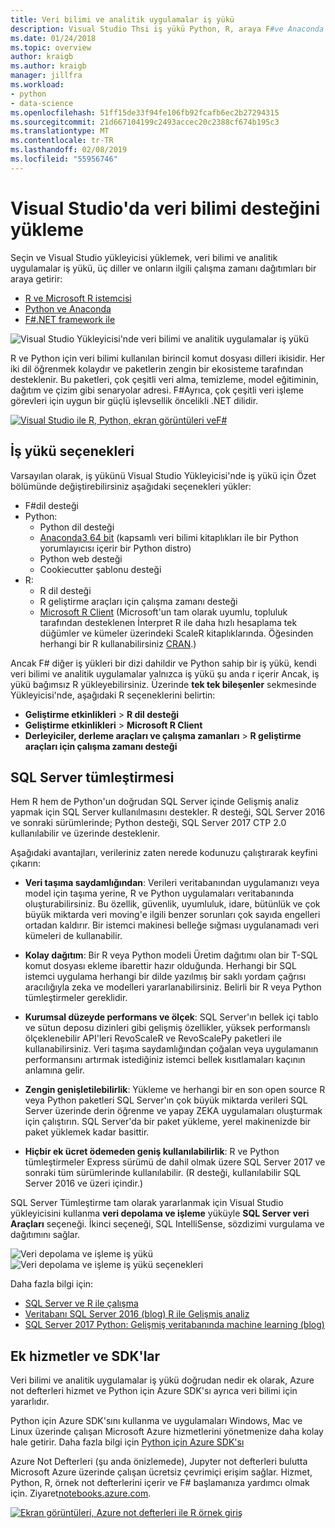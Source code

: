 ```yaml
---
title: Veri bilimi ve analitik uygulamalar iş yükü
description: Visual Studio Thsi iş yükü Python, R, araya F#ve Anaconda dahil olmak üzere kendi ilgili çalışma zamanı dağıtımlar.
ms.date: 01/24/2018
ms.topic: overview
author: kraigb
ms.author: kraigb
manager: jillfra
ms.workload:
- python
- data-science
ms.openlocfilehash: 51ff15de33f94fe106fb92fcafb6ec2b27294315
ms.sourcegitcommit: 21d667104199c2493accec20c2388cf674b195c3
ms.translationtype: MT
ms.contentlocale: tr-TR
ms.lasthandoff: 02/08/2019
ms.locfileid: "55956746"
---
```

# <a name="install-data-science-support-in-visual-studio"></a>Visual Studio'da veri bilimi desteğini yükleme

Seçin ve Visual Studio yükleyicisi yüklemek, veri bilimi ve analitik uygulamalar iş yükü, üç diller ve onların ilgili çalışma zamanı dağıtımları bir araya getirir:

- [R ve Microsoft R istemcisi](../rtvs/index.md)
- [Python ve Anaconda](../python/overview-of-python-tools-for-visual-studio.md)
- [F#.NET framework ile](/dotnet/fsharp/)

![Visual Studio Yükleyicisi'nde veri bilimi ve analitik uygulamalar iş yükü](media/data-science-workload.png)

R ve Python için veri bilimi kullanılan birincil komut dosyası dilleri ikisidir. Her iki dil öğrenmek kolaydır ve paketlerin zengin bir ekosisteme tarafından desteklenir. Bu paketleri, çok çeşitli veri alma, temizleme, model eğitiminin, dağıtım ve çizim gibi senaryolar adresi. F#Ayrıca, çok çeşitli veri işleme görevleri için uygun bir güçlü işlevsellik öncelikli .NET dilidir.

<!--Note link on the image because this one is large -->
[![Visual Studio ile R, Python, ekran görüntüleri veF#](media/data-science-workload-screens.png)](media/data-science-workload-screens.png#lightbox)

## <a name="workload-options"></a>İş yükü seçenekleri

Varsayılan olarak, iş yükünü Visual Studio Yükleyicisi'nde iş yükü için Özet bölümünde değiştirebilirsiniz aşağıdaki seçenekleri yükler:

- F#dil desteği
- Python:
  - Python dil desteği
  - [Anaconda3 64 bit](https://www.continuum.io) (kapsamlı veri bilimi kitaplıkları ile bir Python yorumlayıcısı içerir bir Python distro)
  - Python web desteği
  - Cookiecutter şablonu desteği
- R:
  - R dil desteği
  - R geliştirme araçları için çalışma zamanı desteği
  - [Microsoft R Client](/machine-learning-server/r-client/what-is-microsoft-r-client) (Microsoft'un tam olarak uyumlu, topluluk tarafından desteklenen İnterpret R ile daha hızlı hesaplama tek düğümler ve kümeler üzerindeki ScaleR kitaplıklarında. Öğesinden herhangi bir R kullanabilirsiniz [CRAN](https://cran.r-project.org/).)

Ancak F# diğer iş yükleri bir dizi dahildir ve Python sahip bir iş yükü, kendi veri bilimi ve analitik uygulamalar yalnızca iş yükü şu anda r içerir Ancak, iş yükü bağımsız R yükleyebilirsiniz. Üzerinde **tek tek bileşenler** sekmesinde Yükleyicisi'nde, aşağıdaki R seçeneklerini belirtin:

- **Geliştirme etkinlikleri** > **R dil desteği**
- **Geliştirme etkinlikleri** > **Microsoft R Client**
- **Derleyiciler, derleme araçları ve çalışma zamanları** > **R geliştirme araçları için çalışma zamanı desteği**

## <a name="sql-server-integration"></a>SQL Server tümleştirmesi

Hem R hem de Python'un doğrudan SQL Server içinde Gelişmiş analiz yapmak için SQL Server kullanılmasını destekler. R desteği, SQL Server 2016 ve sonraki sürümlerinde; Python desteği, SQL Server 2017 CTP 2.0 kullanılabilir ve üzerinde desteklenir.

Aşağıdaki avantajları, verileriniz zaten nerede kodunuzu çalıştırarak keyfini çıkarın:

- **Veri taşıma saydamlığından**: Verileri veritabanından uygulamanızı veya model için taşıma yerine, R ve Python uygulamaları veritabanında oluşturabilirsiniz. Bu özellik, güvenlik, uyumluluk, idare, bütünlük ve çok büyük miktarda veri moving'e ilgili benzer sorunları çok sayıda engelleri ortadan kaldırır. Bir istemci makinesi belleğe sığması uygulanamadı veri kümeleri de kullanabilir.

- **Kolay dağıtım**: Bir R veya Python modeli Üretim dağıtımı olan bir T-SQL komut dosyası ekleme ibarettir hazır olduğunda. Herhangi bir SQL istemci uygulama herhangi bir dilde yazılmış bir saklı yordam çağrısı aracılığıyla zeka ve modelleri yararlanabilirsiniz. Belirli bir R veya Python tümleştirmeler gereklidir.

- **Kurumsal düzeyde performans ve ölçek**: SQL Server'ın bellek içi tablo ve sütun deposu dizinleri gibi gelişmiş özellikler, yüksek performanslı ölçeklenebilir API'leri RevoScaleR ve RevoScalePy paketleri ile kullanabilirsiniz. Veri taşıma saydamlığından çoğalan veya uygulamanın performansını artırmak istediğiniz istemci bellek kısıtlamaları kaçının anlamına gelir.

- **Zengin genişletilebilirlik**: Yükleme ve herhangi bir en son open source R veya Python paketleri SQL Server'ın çok büyük miktarda verileri SQL Server üzerinde derin öğrenme ve yapay ZEKA uygulamaları oluşturmak için çalıştırın. SQL Server'da bir paket yükleme, yerel makinenizde bir paket yüklemek kadar basittir.

- **Hiçbir ek ücret ödemeden geniş kullanılabilirlik**: R ve Python tümleştirmeler Express sürümü de dahil olmak üzere SQL Server 2017 ve sonraki tüm sürümlerinde kullanılabilir. (R desteği, kullanılabilir SQL Server 2016 ve üzeri içindir.)

SQL Server Tümleştirme tam olarak yararlanmak için Visual Studio yükleyicisini kullanma **veri depolama ve işleme** yüküyle **SQL Server veri Araçları** seçeneği. İkinci seçeneği, SQL IntelliSense, sözdizimi vurgulama ve dağıtımını sağlar.

![Veri depolama ve işleme iş yükü](media/data-storage-workload.png) &nbsp;&nbsp;&nbsp;&nbsp; ![Veri depolama ve işleme iş yükü seçenekleri](media/data-storage-workload-options.png)

Daha fazla bilgi için:

- [SQL Server ve R ile çalışma](integrating-sql-server-with-r.md)
- [Veritabanı SQL Server 2016 (blog) R ile Gelişmiş analiz](https://blogs.technet.microsoft.com/dataplatforminsider/2016/03/29/in-database-advanced-analytics-with-r-in-sql-server-2016/)
- [SQL Server 2017 Python: Gelişmiş veritabanında machine learning (blog)](https://blogs.technet.microsoft.com/dataplatforminsider/2017/04/19/python-in-sql-server-2017-enhanced-in-database-machine-learning/)

## <a name="additional-services-and-sdks"></a>Ek hizmetler ve SDK'lar

Veri bilimi ve analitik uygulamalar iş yükü doğrudan nedir ek olarak, Azure not defterleri hizmet ve Python için Azure SDK'sı ayrıca veri bilimi için yararlıdır.

Python için Azure SDK'sını kullanma ve uygulamaları Windows, Mac ve Linux üzerinde çalışan Microsoft Azure hizmetlerini yönetmenize daha kolay hale getirir. Daha fazla bilgi için [Python için Azure SDK'sı](../python/azure-sdk-for-python.md)

Azure Not Defterleri (şu anda önizlemede), Jupyter not defterleri bulutta Microsoft Azure üzerinde çalışan ücretsiz çevrimiçi erişim sağlar. Hizmet, Python, R, örnek not defterlerini içerir ve F# başlamanıza yardımcı olmak için. Ziyaret[notebooks.azure.com](https://notebooks.azure.com/).

<!--Note link on the image because this one is large -->
[![Ekran görüntüleri, Azure not defterleri ile R örnek giriş](media/data-science-workload-notebooks.png)](media/data-science-workload-notebooks.png#lightbox)
